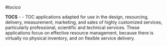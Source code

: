 #tocico

<b>TOCS</b> -  - TOC applications adapted for use in the design, resourcing, delivery, measurement, marketing, and sales of highly customized services, particularly professional, scientific and technical services. These applications focus on effective resource management, because there is virtually no physical inventory, and on flexible service delivery. 



